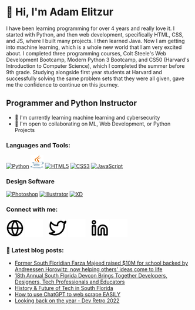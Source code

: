 # 👋 Hi, I'm Adam Elitzur

<!-- <picture>
  <source media="(prefers-color-scheme: dark)" srcset="img/portfolio-website-header-dark.png">
  <source media="(prefers-color-scheme: light)" srcset="img/portfolio-website-header-light.png">
  <img alt="banner for Adam Elitzur - programmer and Python instructor" src="img/portfolio-website-header-light.png">
</picture> -->

I have been learning programming for over 4 years and really love it. I started with Python, and then web development, specifically HTML, CSS, and JS, where I built many projects. I then learned Java. Now I am getting into machine learning, which is a whole new world that I am very excited about. I completed three programming courses, Colt Steele's Web Development Bootcamp, Modern Python 3 Bootcamp, and CS50 (Harvard's Introduction to Computer Science), which I completed the summer before 9th grade. Studying alongside first year students at Harvard and successfully solving the same problem sets that they were all given, gave me the confidence to continue on this journey.

## Programmer and Python Instructor

- 🌱 I'm currently learning machine learning and cybersecurity
- 🤝 I'm open to collaborating on ML, Web Development, or Python Projects

<p align="left">
  
### Languages and Tools:
<a href="https://www.python.org/" target="_blank" rel="noreferrer"><img src="https://raw.githubusercontent.com/danielcranney/readme-generator/main/public/icons/skills/python-colored.svg" width="36" height="36" alt="Python" /></a>
<a href="https://www.java.com/en/" target="_blank" rel="noreferrer"><img src="img/java.svg" width="36" height="36" alt="Java" /></a>
<a href="https://developer.mozilla.org/en-US/docs/Glossary/HTML5" target="_blank" rel="noreferrer"><img src="https://raw.githubusercontent.com/danielcranney/readme-generator/main/public/icons/skills/html5-colored.svg" width="36" height="36" alt="HTML5" /></a>
<a href="https://www.w3.org/TR/CSS/#css" target="_blank" rel="noreferrer"><img src="https://raw.githubusercontent.com/danielcranney/readme-generator/main/public/icons/skills/css3-colored.svg" width="36" height="36" alt="CSS3" /></a>
<a href="https://developer.mozilla.org/en-US/docs/Web/JavaScript" target="_blank" rel="noreferrer"><img src="https://raw.githubusercontent.com/danielcranney/readme-generator/main/public/icons/skills/javascript-colored.svg" width="36" height="36" alt="JavaScript" /></a>

  
### Design Software
<a href="https://www.adobe.com/products/photoshop.html" target="_blank" rel="noreferrer"><img src="https://raw.githubusercontent.com/danielcranney/readme-generator/main/public/icons/skills/photoshop-colored.svg" width="36" height="36" alt="Photoshop" /></a>
<a href="https://www.adobe.com/products/illustrator.html" target="_blank" rel="noreferrer"><img src="https://raw.githubusercontent.com/danielcranney/readme-generator/main/public/icons/skills/illustrator-colored.svg" width="36" height="36" alt="Illustrator" /></a>
<a href="https://www.adobe.com/products/xd/fonts/xd.html" target="_blank" rel="noreferrer"><img src="https://raw.githubusercontent.com/danielcranney/readme-generator/main/public/icons/skills/xd-colored.svg" width="36" height="36" alt="XD" /></a>
</p>


### Connect with me:

[![website](./img/globe-light.svg)](https://adamelitzur.com#gh-light-mode-only)
[![website](./img/globe-dark.svg)](https://adamelitzur.com#gh-dark-mode-only)
&nbsp;&nbsp;
[![website](./img/twitter-light.svg)](https://www.twitter.com/adamcandoit#gh-light-mode-only)
[![website](./img/twitter-dark.svg)](https://www.twitter.com/adamcandoit#gh-dark-mode-only)
&nbsp;&nbsp;
[![website](./img/linkedin-light.svg)](https://www.linkedin.com/in/adam-elitzur#gh-light-mode-only)
[![website](./img/linkedin-dark.svg)](https://www.linkedin.com/in/adam-elitzur#gh-dark-mode-only)
&nbsp;&nbsp;


### 📕 Latest blog posts:
<!-- BLOG-POST-LIST:START -->
- [Former South Floridian Farza Majeed raised $10M for school backed by Andreessen Horowitz; now helping others&#39; ideas come to life](https://blog.adamelitzur.com/former-south-floridian-farza-majeed-raised-10m-for-school-backed-by-andreessen-horowitz-now-helping-others-ideas-come-to-life)
- [18th Annual South Florida Devcon Brings Together Developers, Designers, Tech Professionals and Educators](https://blog.adamelitzur.com/18th-annual-south-florida-devcon-brings-together-developers-designers-tech-professionals-and-educators)
- [History &amp; Future of Tech in South Florida](https://blog.adamelitzur.com/history-future-of-tech-in-south-florida)
- [How to use ChatGPT to web scrape EASILY](https://blog.adamelitzur.com/how-to-use-chatgpt-to-web-scrape-easily)
- [Looking back on the year - Dev Retro 2022](https://blog.adamelitzur.com/looking-back-on-the-year-dev-retro-2022)
<!-- BLOG-POST-LIST:END -->
